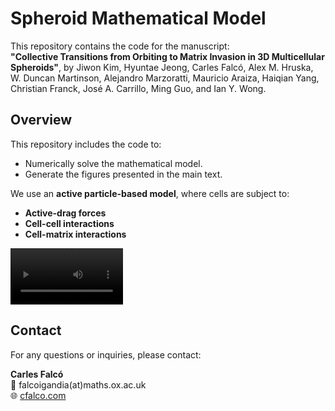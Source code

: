 # Spheroid Mathematical Model

This repository contains the code for the manuscript:  
**"Collective Transitions from Orbiting to Matrix Invasion in 3D Multicellular Spheroids"**,
by Jiwon Kim, Hyuntae Jeong, Carles Falcó, Alex M. Hruska, W. Duncan Martinson, Alejandro Marzoratti, Mauricio Araiza, Haiqian Yang, Christian Franck, José A. Carrillo, Ming Guo, and Ian Y. Wong.  

## Overview  
This repository includes the code to:  
- Numerically solve the mathematical model.  
- Generate the figures presented in the main text.  

We use an **active particle-based model**, where cells are subject to:  
- **Active-drag forces**  
- **Cell-cell interactions**  
- **Cell-matrix interactions**

<video src='[1bump transition.mov](https://github.com/carlesfalco/Spheroid-Orbiting-Model/blob/main/1bump%20transition.mov)' width=180/></video>

## Contact  
For any questions or inquiries, please contact:  

**Carles Falcó**  
📧 falcoigandia(at)maths.ox.ac.uk  
🌐 [cfalco.com](https://cfalco.com)  

